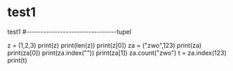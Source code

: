 # test1
test1
#--------------------------------tupel

z = (1,2,3)
print(z)
print(len(z))
print(z[0])
za = ("zwo",123)
print(za)
print(za[0])
print(za.index(""))
print(za[1])
za.count("zwo")
t = za.index(123)
print(t)

